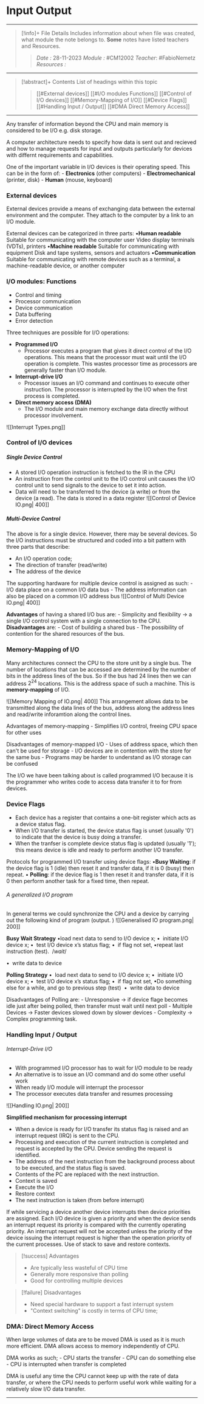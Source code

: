 # Input Output
---
> [!info]+ File Details
> Includes information about when file was created, what module the note belongs to. **Some** notes have listed teachers and Resources.
> > *Date :*  28-11-2023 
> > *Module :* #CM12002 
> > *Teacher*: #FabioNemetz 
> > *Resources :*

---
> [!abstract]+ Contents
> List of headings within this topic
> > [[#External devices]]
> [[#I/O modules Functions]]
> [[#Control of I/O devices]]
> [[#Memory-Mapping of I/O]]
> [[#Device Flags]]
> [[#Handling Input / Output]]
> [[#DMA Direct Memory Access]]
> 
--- 

Any transfer of information beyond the CPU and main memory is considered to be I/O e.g. disk storage. 

A computer architecture needs to specify how data is sent out and recieved and how to manage requests for input and outputs particularly for devices with differnt requirements and capabilities. 

One of the important variable in I/O devices is their operating speed. This can be in the form of:
	- **Electronics** (other computers)
	- **Electromechanical** (printer, disk)
	- **Human** (mouse, keyboard)

### External devices
External devices provide a means of exchanging data between the external environment and the computer. They attach to the computer by a link to an I/O module.

External devices can be categorized in three parts:
•**Human readable**
	Suitable for communicating with the computer user
	Video display terminals (VDTs), printers
•**Machine readable**
	Suitable for communicating with equipment
	Disk and tape systems, sensors and actuators
•**Communication**
	Suitable for communicating with remote devices such as a terminal, a machine-readable device, or another computer

### I/O modules: Functions
- Control and timing
- Processor communication
- Device communication
- Data buffering 
- Error detection

Three techniques are possible for I/O operations:
- **Programmed I/O**
	- Processor executes a program that gives it direct control of the I/O operations. This means that the processor must wait until the I/O operation is complete. This wastes processor time as processors are generally faster than I/O module. 
- **Interrupt-drive I/O**
	- Processor issues an I/O command and continues to execute other instruction. The processor is interrupted by the I/O when the first process is completed. 
- **Direct memory access (DMA)**
	- The I/O module and main memory exchange data directly without processor involvement. 

![[Interrupt Types.png]]

### Control of I/O devices

##### Single Device Control
- A stored I/O operation instruction is fetched to the IR in the CPU
- An instruction from the control unit to the I/O control unit causes the I/O control unit to send signals to the device to set it into action. 
- Data will need to be transferred to the device (a write) or from the device (a read). The data is stored in a data register
![[Control of Device IO.png| 400]]

##### Multi-Device Control
The above is for a single device. However, there may be several devices. So the I/O instructions must be structured and coded into a bit pattern with three parts that describe: 
- An I/O operation code;
- The direction of transfer (read/write)
- The address of the device

The supporting hardware for multiple device control is assigned as such:
	- I/O data place on a common I/O data bus
	- The address information can also be placed on a common I/O address bus
![[Control of Multi Device IO.png| 400]]

**Advantages** of having a shared I/O bus are:
	- Simplicity and flexibility $\to$ a single I/O control system with a single connection to the CPU. 
**Disadvantages** are: 
	- Cost of building a shared bus
	- The possibility of contention for the shared resources of the bus. 

### Memory-Mapping of I/O
Many architectures connect the CPU to the store unit by a single bus. The number of locations that can be accessed are determined by the number of bits in the address lines of the bus. So if the bus had 24 lines then we can address $2^{24}$ locations. This is the address space of such a machine. This is **memory-mapping** of I/O. 

![[Memory Mapping of IO.png| 400]]
This arrangement allows data to be transmitted along the data lines of the bus, address along the address lines and read/write inforamtion along the control lines. 

Advantages of memory-mapping
	- Simplifies I/O control, freeing CPU space for other uses

Disadvantages of memory-mapped I/O
	- Uses of address space, which then can't be used for storage
	- I/O devices are in contention with the store for the same bus
	- Programs may be harder to understand as I/O storage can be confused

The I/O we have been talking about is called programmed I/O because it is the programmer who writes code to access data transfer it to for from devices. 

### Device Flags
- Each device has a register that contains a one-bit register which acts as a device status flag. 
- When I/O transfer is started, the device status flag is unset (usually '0') to indicate that the device is busy doing a transfer. 
- When the tranfser is complete device status flag is updated (usually '1'); this means device is idle and ready to perform another I/O transfer. 

Protocols for programmed I/O transfer using device flags:
•**Busy Waiting**: if the device flag is 1 (idle) then reset it and transfer data, if it is 0 (busy) then repeat.
• **Polling**: if the device flag is 1 then reset it and transfer data, if it is 0 then perform another task for a fixed time, then repeat.

###### A generalized I/O program
In general terms we could synchronize the CPU and a device by carrying out the following kind of program (output. )
![[Generalised IO program.png| 200]]

**Busy Wait Strategy**
•load next data to send to I/O device x;
•  initiate I/O device x;
•  test I/O device x’s status flag;
•  if flag not set,
	•repeat last instruction (test).  /*wait*/
	
•  write data to device

**Polling Strategy**
•  load next data to send to I/O device x;
•  initiate I/O device x;
•  test I/O device x’s status flag;
•  if flag not set,
	•Do something else for a while, and go to previous step (test) 
•  write data to device

Disadvantages of Polling are:
	- Unresponsive $\to$ if device flage becomes idle just after being polled, then transfer must wait until next poll
	- Multiple Devices $\to$ Faster devices slowed down by slower devices
	- Complexity $\to$ Complex programming task. 
	
### Handling Input / Output

###### Interrupt-Drive I/O
- With programmed I/O processor has to wait for I/O module to be ready
- An alternative is to issue an I/O command and do some other useful work
- When ready I/O module will interrupt the processor
- The processor executes data transfer and resumes processing

![[Handling IO.png| 200]]


**Simplified mechanism for processing interrupt**
- When a device is ready for I/O transfer its status flag is raised and an interrupt request (IRQ) is sent to the CPU. 
- Processing and execution of the current instruction is completed and request is accepted by the CPU. Device sending the request is identified. 
- The address of the next instruction from the background process about to be executed, and the status flag is saved. 
- Contents of the PC are replaced with the next instruction. 
- Context is saved
- Execute the I/O
- Restore context
- The next instruction is taken (from before interrupt)

If while servicing a device another device interrupts then device priorities are assigned. Each I/O device is given a priority and when the device sends an interrupt request its priority is compared with the currently operating priority. 
An interrupt request will not be accepted unless the priority of the device issuing the interrupt request is higher than the operation priority of the current processes. 
Use of stack to save and restore contexts. 

>[!success] Advantages
>- Are typically less wasteful of CPU time 
>- Generally more responsive than polling
>- Good for controlling multiple devices

> [!failure] Disadvantages
> - Need special hardware to support a fast interrupt system
> - "Context switching" is costly in terms of CPU time; 

### DMA: Direct Memory Access
When large volumes of data are to be moved DMA is used as it is much more efficient. DMA allows access to memory independently of CPU. 

DMA works as such;
	- CPU starts the transfer
	- CPU can do something else
	- CPU is interrupted when transfer is completed

DMA is useful any time the CPU cannot keep up with the rate of data transfer, or where the CPU needs to perform useful work while waiting for a relatively slow I/O data transfer.

---